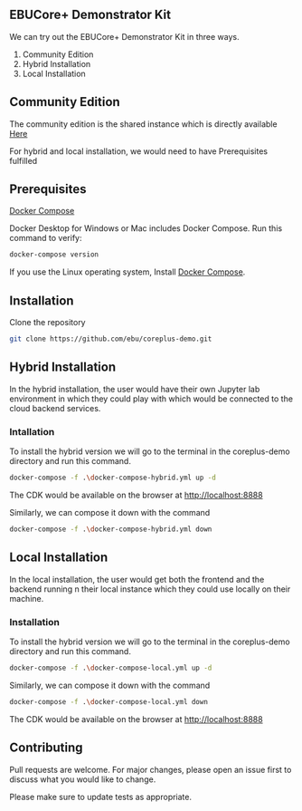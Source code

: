 ## EBUCore+ Demonstrator Kit

We can try out the EBUCore+ Demonstrator Kit in three ways. 

1) Community Edition 
2) Hybrid Installation
3) Local Installation


## Community Edition
 
The community edition is the shared instance which is directly available [Here](https://ebu-cdk.innotrade.com)


For hybrid and local installation, we would need to have Prerequisites fulfilled 

## Prerequisites

[Docker Compose](https://docs.docker.com/compose/)

Docker Desktop for Windows or Mac includes Docker Compose. Run this command to verify:

```bash
docker-compose version
```

If you use the Linux operating system, Install [Docker Compose](https://docs.docker.com/compose/install/).

## Installation

Clone the repository

```bash
git clone https://github.com/ebu/coreplus-demo.git
```


## Hybrid Installation
 
In the hybrid installation, the user would have their own Jupyter lab environment in which they could play with which would be connected to the cloud backend services.

### Intallation

To install the hybrid version we will go to the terminal in the coreplus-demo directory and run this command.

```bash
docker-compose -f .\docker-compose-hybrid.yml up -d
```


The CDK would be available on the browser at [http://localhost:8888](http://localhost:8888)

Similarly, we can compose it down with the command

```bash
docker-compose -f .\docker-compose-hybrid.yml down
```

## Local Installation
 
In the local installation, the user would get both the frontend and the backend running n their local instance which they could use locally on their machine.

### Installation

To install the hybrid version we will go to the terminal in the coreplus-demo directory and run this command.

```bash
docker-compose -f .\docker-compose-local.yml up -d
```

Similarly, we can compose it down with the command

```bash
docker-compose -f .\docker-compose-local.yml down
```

The CDK would be available on the browser at [http://localhost:8888](http://localhost:8888)

## Contributing

Pull requests are welcome. For major changes, please open an issue first to discuss what you would like to change.

Please make sure to update tests as appropriate.
